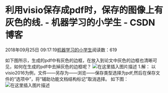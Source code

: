 
# 利用visio保存成pdf时，保存的图像上有灰色的线. - 机器学习的小学生 - CSDN博客


2018年09月25日 09:17:19[机器学习的小学生](https://me.csdn.net/xuluhui123)阅读数：619


如下图所示，生成的pdf中有灰色的边框，在放入到论文中灰色的边框也清晰可见，如何在生成的pdf中去掉灰色的边框呢？
![在这里插入图片描述](https://img-blog.csdn.net/20180925091212971?watermark/2/text/aHR0cHM6Ly9ibG9nLmNzZG4ubmV0L3h1bHVodWkxMjM=/font/5a6L5L2T/fontsize/400/fill/I0JBQkFCMA==/dissolve/70)
1.解： 以visio2016为例，文件——另存为——浏览——保存类型选择为pdf,然后在保存文件的“选项中”，将“辅助功能文档结构标记”取消选择。
如下图：
![在这里插入图片描述](https://img-blog.csdn.net/20180925091659344?watermark/2/text/aHR0cHM6Ly9ibG9nLmNzZG4ubmV0L3h1bHVodWkxMjM=/font/5a6L5L2T/fontsize/400/fill/I0JBQkFCMA==/dissolve/70)

